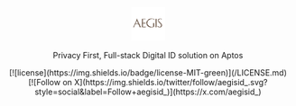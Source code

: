 <p align="center">
  <a href="https://www.aegisid.io">
    <picture>
      <img alt="aegisid logo" src="https://raw.githubusercontent.com/aegisId/aegis-id-web/main/public/logo192.png" width="auto" height="60">
    </picture>
  </a>
</p>

<p align="center">
  Privacy First, Full-stack Digital ID solution on Aptos
<p>
<div align="center">
[![license](https://img.shields.io/badge/license-MIT-green)](/LICENSE.md)
[![Follow on X](https://img.shields.io/twitter/follow/aegisid_.svg?style=social&label=Follow+aegisid_)](https://x.com/aegisid_)
</div>